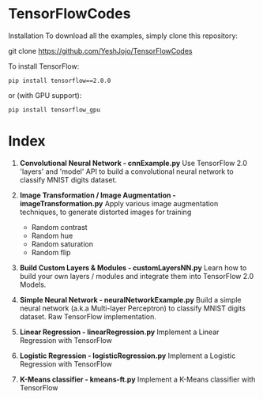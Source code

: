 # TensorFlowCodes

Installation
To download all the examples, simply clone this repository:

git clone https://github.com/YeshJojo/TensorFlowCodes

To install TensorFlow:
```
pip install tensorflow==2.0.0
```
or (with GPU support):
```
pip install tensorflow_gpu
```

# Index

1. **Convolutional Neural Network - cnnExample.py**
    Use TensorFlow 2.0 'layers' and 'model' API to build a convolutional neural network to classify MNIST digits dataset.
  
  
2. **Image Transformation / Image Augmentation - imageTransformation.py**
    Apply various image augmentation techniques, to generate distorted images for training
    * Random contrast
    * Random hue
    * Random saturation
    * Random flip
  
3. **Build Custom Layers & Modules - customLayersNN.py**
    Learn how to build your own layers / modules and integrate them into TensorFlow 2.0 Models.
    
4. **Simple Neural Network - neuralNetworkExample.py**
    Build a simple neural network (a.k.a Multi-layer Perceptron) to classify MNIST digits dataset. Raw TensorFlow implementation.
    
5. **Linear Regression - linearRegression.py**
    Implement a Linear Regression with TensorFlow

6. **Logistic Regression - logisticRegression.py**
    Implement a Logistic Regression with TensorFlow
    
7. **K-Means classifier - kmeans-ft.py**
    Implement a K-Means classifier with TensorFlow
